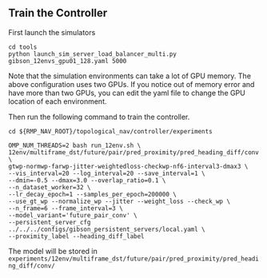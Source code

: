 ## Train the Controller

First launch the simulators
```
cd tools
python launch_sim_server_load_balancer_multi.py gibson_12envs_gpu01_128.yaml 5000
```
Note that the simulation environments can take a lot of GPU memory. The above configuration uses two GPUs. 
If you notice out of memory error and have more than two GPUs, you can edit the yaml file to change
the GPU location of each environment.


Then run the following command to train the controller.


```
cd ${RMP_NAV_ROOT}/topological_nav/controller/experiments

OMP_NUM_THREADS=2 bash run_12env.sh \
12env/multiframe_dst/future/pair/pred_proximity/pred_heading_diff/conv \
gtwp-normwp-farwp-jitter-weightedloss-checkwp-nf6-interval3-dmax3 \
--vis_interval=20 --log_interval=20 --save_interval=1 \
--dmin=-0.5 --dmax=3.0 --overlap_ratio=0.1 \
--n_dataset_worker=32 \
--lr_decay_epoch=1 --samples_per_epoch=200000 \
--use_gt_wp --normalize_wp --jitter --weight_loss --check_wp \
--n_frame=6 --frame_interval=3 \
--model_variant='future_pair_conv' \
--persistent_server_cfg ../../../configs/gibson_persistent_servers/local.yaml \
--proximity_label --heading_diff_label
```

The model will be stored in `experiments/12env/multiframe_dst/future/pair/pred_proximity/pred_heading_diff/conv/`